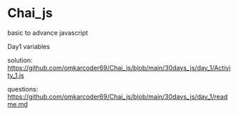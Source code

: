 # Chai_js
basic to advance javascript

Day1 variables

solution: https://github.com/omkarcoder69/Chai_js/blob/main/30days_js/day_1/Activity_1.js

questions: https://github.com/omkarcoder69/Chai_js/blob/main/30days_js/day_1/readme.md
